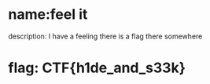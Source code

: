 # name:feel it
description: I have a feeling there is a flag there somewhere

# flag: CTF{h1de_and_s33k}